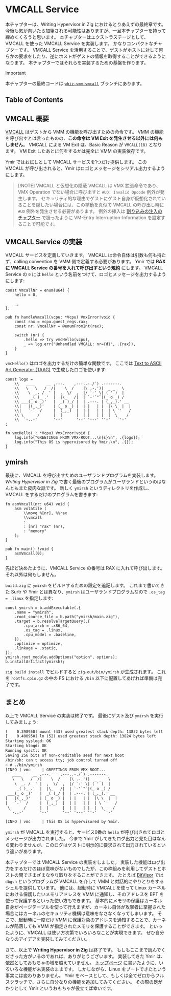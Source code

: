 # VMCALL Service

本チャプターは、Writing Hypervisor in Zig におけるとりあえずの最終章です。
今後も気が向いたら加筆される可能性はありますが、一旦本チャプターを持って締めくくろうと思います。
本チャプターはエクストラステージとして、VMCALL を使った VMCALL Service を実装します。
かなりコンパクトなチャプターです。
VMCALL Service を活用することで、ゲストがホストに対して何らかの要求をしたり、逆にホストがゲストの情報を取得することができるようになります。
本チャプターではそれらを実装するための基盤を作ります。

> [!IMPORTANT]
> 本チャプターの最終コードは [`whiz-vmm-vmcall`](https://github.com/smallkirby/ymir/tree/whiz-vmm-vmcall) ブランチにあります。

## Table of Contents

<!-- toc -->

## VMCALL 概要

[VMCALL](https://www.felixcloutier.com/x86/vmcall) はゲストから VMM の機能を呼び出すための命令です。
VMM の機能を呼び出すとは言ったものの、**この命令は VM Exit を発生させる以外には何もしません**。
VMCALL による VM Exit は、Basic Reason が `VMCALL(18)` となります。
VM Exit したあとに何をするかは完全に VMM の実装依存です。

Ymir ではお試しとして VMCALL サービスを1つだけ提供します。
この VMCALL が呼び出されると、Ymir はロゴとメッセージをシリアル出力するようにします。

> [!NOTE] VMCALL と仮想化の隠蔽
> VMCALL は VMX 拡張命令であり、VMX Operation でない場合に呼び出すと `#UD: Invalid Opcode` 例外が発生します。
> セキュリティ的な理由でゲストにゲスト自身が仮想化されていることを隠したい場合には、この挙動を真似て VMCALL の呼び出し時に `#UD` 例外を発生させる必要があります。
> 例外の挿入は [割り込みの注入のチャプター](./intr_injection.md) で扱ったように VM-Entry Interruption-Information を設定することで可能です。

## VMCALL Service の実装

VMCALL サービスを定義していきます。
VMCALL は命令自体は引数も何も持たず、calling convention を VMM 側で定義する必要があります。
Ymir では **RAX に VMCALL Service の番号を入れて呼び出すという規約** にします。
VMCALL Service の `0` には `hello` という名前をつけて、ロゴとメッセージを出力するようにします:

```ymir/arch/x86/vmx/vmc.zig
const VmcallNr = enum(u64) {
    hello = 0,

    _,
};

pub fn handleVmcall(vcpu: *Vcpu) VmxError!void {
    const rax = vcpu.guest_regs.rax;
    const nr: VmcallNr = @enumFromInt(rax);

    switch (nr) {
        .hello => try vmcHello(vcpu),
        _ => log.err("Unhandled VMCALL: nr={d}", .{rax}),
    }
}
```

`vmcHello()` はロゴを出力するだけの簡単な関数です。
ここでは [Text to ASCII Art Generator (TAAG)](https://patorjk.com/software/taag/#p=display&f=Flower%20Power&t=) で生成したロゴを使います:

```ymir/arch/x86/vmx/vmc.zig
const logo =
    \\   ____     __ ,---.    ,---..-./`) .-------.
    \\   \   \   /  /|    \  /    |\ .-.')|  _ _   \
    \\    \  _. /  ' |  ,  \/  ,  |/ `-' \| ( ' )  |
    \\     _( )_ .'  |  |\_   /|  | `-'`"`|(_ o _) /
    \\ ___(_ o _)'   |  _( )_/ |  | .---. | (_,_).' __
    \\|   |(_,_)'    | (_ o _) |  | |   | |  |\ \  |  |
    \\|   `-'  /     |  (_,_)  |  | |   | |  | \ `'   /
    \\ \      /      |  |      |  | |   | |  |  \    /
    \\  `-..-'       '--'      '--' '---' ''-'   `'-'
;

fn vmcHello(_: *Vcpu) VmxError!void {
    log.info("GREETINGS FROM VMX-ROOT...\n{s}\n", .{logo});
    log.info("This OS is hypervisored by Ymir.\n", .{});
}
```

## ymirsh

最後に、VMCALL を呼び出すためのユーザランドプログラムを実装します。
*Writing Hypervisor in Zig* で書く最後のプログラムがユーザランドというのはなんともまた皮肉な話です。
新しく `ymirsh` というディレクトリを作成し、VMCALL をするだけのプログラムを書きます:

```ymirsh/main.zig
fn asmVmcall(nr: u64) void {
    asm volatile (
        \\movq %[nr], %%rax
        \\vmcall
        :
        : [nr] "rax" (nr),
        : "memory"
    );
}

pub fn main() !void {
    asmVmcall(0);
}
```

先ほど決めたように、VMCALL Service の番号は RAX に入れて呼び出します。
それ以外は何もしません。

`build.zig` に `ymirsh` をビルドするための設定を追記します。
これまで書いてきた Surtr や Ymir とは異なり、`ymirsh` はユーザランドプログラムなので `.os_tag = .linux` を指定します:

```build.zig
const ymirsh = b.addExecutable(.{
    .name = "ymirsh",
    .root_source_file = b.path("ymirsh/main.zig"),
    .target = b.resolveTargetQuery(.{
        .cpu_arch = .x86_64,
        .os_tag = .linux,
        .cpu_model = .baseline,
    }),
    .optimize = optimize,
    .linkage = .static,
});
ymirsh.root_module.addOptions("option", options);
b.installArtifact(ymirsh);
```

`zig build install` でビルドすると `zig-out/bin/ymirsh` が生成されます。
これを `rootfs.cpio.gz` の中の FS における `/bin` 以下に配置してあげれば準備は完了です。

## まとめ

以上で VMCALL Service の実装は終了です。
最後にゲスト及び `ymirsh` を実行してみましょう:

```txt
[    0.398950] mount (43) used greatest stack depth: 13832 bytes left
[    0.400950] ln (52) used greatest stack depth: 13824 bytes left
Starting syslogd: OK
Starting klogd: OK
Running sysctl: OK
Saving 256 bits of non-creditable seed for next boot
/bin/sh: can't access tty; job control turned off
~ # ./bin/ymirsh
[INFO ] vmc     | GREETINGS FROM VMX-ROOT...
   ____     __ ,---.    ,---..-./`) .-------.
   \   \   /  /|    \  /    |\ .-.')|  _ _   \
    \  _. /  ' |  ,  \/  ,  |/ `-' \| ( ' )  |
     _( )_ .'  |  |\_   /|  | `-'`"`|(_ o _) /
 ___(_ o _)'   |  _( )_/ |  | .---. | (_,_).' __
|   |(_,_)'    | (_ o _) |  | |   | |  |\ \  |  |
|   `-'  /     |  (_,_)  |  | |   | |  | \ `'   /
 \      /      |  |      |  | |   | |  |  \    /
  `-..-'       '--'      '--' '---' ''-'   `'-'

[INFO ] vmc     | This OS is hypervisored by Ymir.
```

`ymirsh` が VMCALL を実行すると、サービス0番の `hello` が呼び出されてロゴとメッセージが出力されました。
今まで Ymir がしてきたログ出力と見た目はなんら変わりませんが、このログはゲストに明示的に要求されて出力されているという違いがあります。

本チャプターでは VMCALL Service の実装をしました。
実装した機能はログ出力をするだけのほぼ意味がないものでしたが、この枠組みを利用してゲストとホストの間でさまざまなやり取りをすることができます。
たとえば [BitVisor](https://www.bitvisor.org/) では `dbgsh` というプログラムが VMCALL を介して VMM と対話的にやりとりをするシェルを提供しています。
他には、起動時に VMCALL を使って Linux カーネルにおける保護したいメモリアドレスを VMM に通知し、そのアドレスを EPT を使って保護するといった使い方もできます。
基本的にメモリの保護はカーネル自身がページテーブルを使って行えますが、カーネル自体が攻撃者に掌握された場合にはカーネルのセキュリティ機構は意味をなさなくなってしまいます。
そこで、起動時に一度だけ VMM に保護対象のアドレスを通知することで、カーネルが陥落しても VMM が指定されたメモリを保護することができます。
といったように、VMCALL は使い方次第でいろいろなことが実現できます。
ぜひ自分なりのアイデアを実装してみてください。

さて、以上で **Writing Hypervisor in Zig** は終了です。
もしもここまで読んでくださった方がいるのであれば、ありがとうございます。
実装してきた Ymir は、依然としておもちゃの域を超えていません。
[トップページ](../intro.md) に書いたように、いろいろな機能が未実装のままです。
しかしながら、Linux をブートできたという事実には変わりありません。
Ymir をベースとして、もしくは全てゼロからフルスクラッチで、さらに自分なりの機能を追加してみてください。
その際の足がかりとして Ymir というおもちゃが役立てば幸いです。
